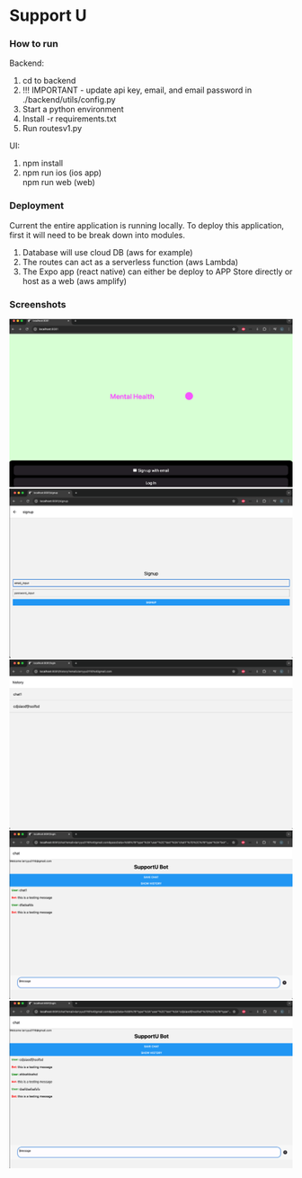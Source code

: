 # Support U

### How to run
Backend: 

1. cd to backend
1. !!! IMPORTANT - update api key, email, and email password in ./backend/utils/config.py
1. Start a python environment
2. Install -r requirements.txt
3. Run routesv1.py

UI:
1. npm install
2. npm run ios (ios app) <br> npm run web (web)


### Deployment
Current the entire application is running locally. To deploy this application, first it will need to be break down into modules.

1. Database will use cloud DB (aws for example)
2. The routes can act as a serverless function (aws Lambda)
2. The Expo app (react native) can either be deploy to APP Store directly or host as a web (aws amplify)


### Screenshots

![alt text](./screenshots/landing.png)
![alt text](./screenshots/signup.png)
![alt text](./screenshots/history.png)
![alt text](./screenshots/chathistory1.png)
![alt text](./screenshots/chathistory2.png)